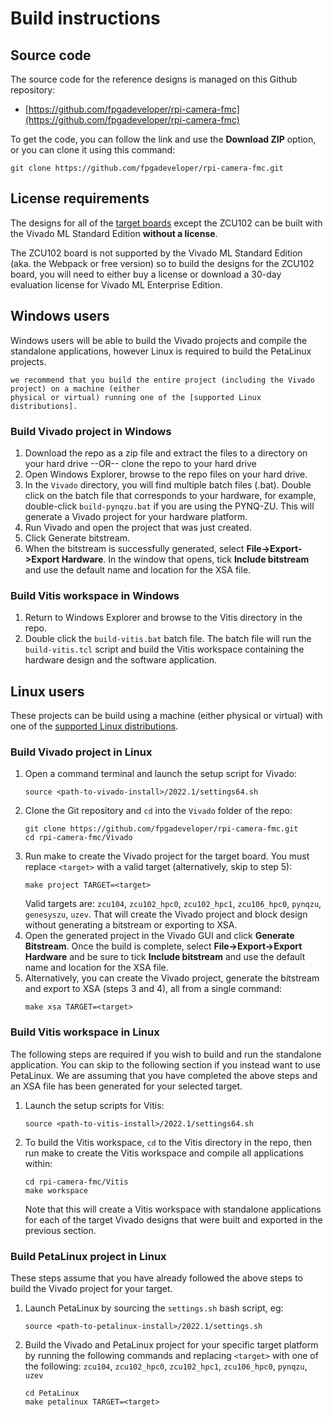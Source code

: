 # Build instructions

## Source code

The source code for the reference designs is managed on this Github repository:

* [https://github.com/fpgadeveloper/rpi-camera-fmc](https://github.com/fpgadeveloper/rpi-camera-fmc)

To get the code, you can follow the link and use the **Download ZIP** option, or you can clone it
using this command:
```
git clone https://github.com/fpgadeveloper/rpi-camera-fmc.git
```

## License requirements

The designs for all of the [target boards](supported_carriers) except the ZCU102 can be built with the Vivado ML Standard 
Edition **without a license**.

The ZCU102 board is not supported by the Vivado ML Standard Edition (aka. the Webpack or free version)
so to build the designs for the ZCU102 board, you will need to either buy a license or download
a 30-day evaluation license for Vivado ML Enterprise Edition.

## Windows users

Windows users will be able to build the Vivado projects and compile the standalone applications,
however Linux is required to build the PetaLinux projects. 

```{tip} If you wish to build the PetaLinux projects,
we recommend that you build the entire project (including the Vivado project) on a machine (either 
physical or virtual) running one of the [supported Linux distributions].
```

### Build Vivado project in Windows

1. Download the repo as a zip file and extract the files to a directory
   on your hard drive --OR-- clone the repo to your hard drive
2. Open Windows Explorer, browse to the repo files on your hard drive.
3. In the `Vivado` directory, you will find multiple batch files (.bat).
   Double click on the batch file that corresponds to your hardware,
   for example, double-click `build-pynqzu.bat` if you are using the PYNQ-ZU.
   This will generate a Vivado project for your hardware platform.
4. Run Vivado and open the project that was just created.
5. Click Generate bitstream.
6. When the bitstream is successfully generated, select **File->Export->Export Hardware**.
   In the window that opens, tick **Include bitstream** and use the default name and location
   for the XSA file.

### Build Vitis workspace in Windows

1. Return to Windows Explorer and browse to the Vitis directory in the repo.
2. Double click the `build-vitis.bat` batch file. The batch file will run the
   `build-vitis.tcl` script and build the Vitis workspace containing the hardware
   design and the software application.

## Linux users

These projects can be build using a machine (either physical or virtual) with one of the 
[supported Linux distributions].

### Build Vivado project in Linux

1. Open a command terminal and launch the setup script for Vivado:
   ```
   source <path-to-vivado-install>/2022.1/settings64.sh
   ```
2. Clone the Git repository and `cd` into the `Vivado` folder of the repo:
   ```
   git clone https://github.com/fpgadeveloper/rpi-camera-fmc.git
   cd rpi-camera-fmc/Vivado
   ```
3. Run make to create the Vivado project for the target board. You must replace `<target>` with a valid
   target (alternatively, skip to step 5):
   ```
   make project TARGET=<target>
   ```
   Valid targets are: `zcu104`, `zcu102_hpc0`, `zcu102_hpc1`, `zcu106_hpc0`, `pynqzu`, `genesyszu`,
   `uzev`.
   That will create the Vivado project and block design without generating a bitstream or exporting to XSA.
4. Open the generated project in the Vivado GUI and click **Generate Bitstream**. Once the build is
   complete, select **File->Export->Export Hardware** and be sure to tick **Include bitstream** and use
   the default name and location for the XSA file.
5. Alternatively, you can create the Vivado project, generate the bitstream and export to XSA (steps 3 and 4),
   all from a single command:
   ```
   make xsa TARGET=<target>
   ```
   
### Build Vitis workspace in Linux

The following steps are required if you wish to build and run the standalone application. You can
skip to the following section if you instead want to use PetaLinux. We are assuming that you have 
completed the above steps and an XSA file has been generated for your selected target.

1. Launch the setup scripts for Vitis:
   ```
   source <path-to-vitis-install>/2022.1/settings64.sh
   ```
2. To build the Vitis workspace, `cd` to the Vitis directory in the repo,
   then run make to create the Vitis workspace and compile all applications within:
   ```
   cd rpi-camera-fmc/Vitis
   make workspace
   ```
   Note that this will create a Vitis workspace with standalone applications for each of the target
   Vivado designs that were built and exported in the previous section.

### Build PetaLinux project in Linux

These steps assume that you have already followed the above steps to build the Vivado project for your
target.

1. Launch PetaLinux by sourcing the `settings.sh` bash script, eg:
   ```
   source <path-to-petalinux-install>/2022.1/settings.sh
   ```
3. Build the Vivado and PetaLinux project for your specific target platform by running the following
   commands and replacing `<target>` with one of the following: `zcu104`, `zcu102_hpc0`, `zcu102_hpc1`,
   `zcu106_hpc0`, `pynqzu`, `uzev`
   ```
   cd PetaLinux
   make petalinux TARGET=<target>
   ```

[supported Linux distributions]: https://docs.xilinx.com/r/2022.1-English/ug1144-petalinux-tools-reference-guide/Setting-Up-Your-Environment

